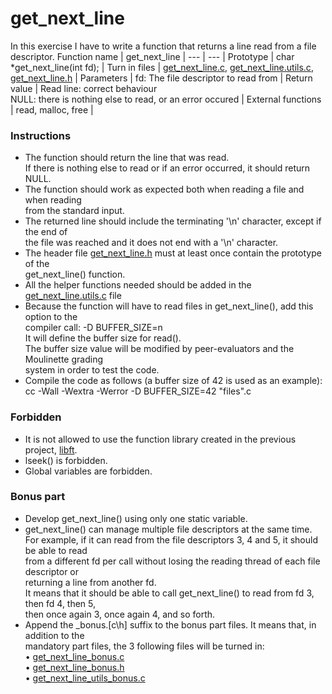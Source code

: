 # get_next_line
In this exercise I have to write a function that returns a line read from a file descriptor. 
Function name | get_next_line |
--- | --- |
Prototype | char *get_next_line(int fd); |
Turn in files | [get_next_line.c](https://github.com/merijnjong/get_next_line/blob/main/get_next_line.c), [get_next_line.utils.c](https://github.com/merijnjong/get_next_line/blob/main/get_next_line_utils.c), [get_next_line.h](https://github.com/merijnjong/get_next_line/blob/main/get_next_line.h) |
Parameters | fd: The file descriptor to read from |
Return value | Read line: correct behaviour<br />NULL: there is nothing else to read, or an error occured |
External functions | read, malloc, free |

### Instructions
* The function should return the line that was read.<br />
If there is nothing else to read or if an error occurred, it should return NULL.<br />
* The function should work as expected both when reading a file and when
reading<br />from the standard input.
* The returned line should include the terminating '\n' character,
except if the end of<br />the file was reached and it does not end with a '\n' character.
* The header file [get_next_line.h](https://github.com/merijnjong/get_next_line/blob/main/get_next_line.h) must at least once contain the prototype of the
<br />get_next_line() function.
* All the helper functions needed should be added in the [get_next_line.utils.c](https://github.com/merijnjong/get_next_line/blob/main/get_next_line_utils.c) file
* Because the function will have to read files in get_next_line(), add this option to the<br />
compiler call: -D BUFFER_SIZE=n<br />
It will define the buffer size for read().<br />
The buffer size value will be modified by peer-evaluators and the Moulinette grading<br />system
in order to test the code.<br />
* Compile the code as follows (a buffer size of 42 is used as an example):<br />
cc -Wall -Wextra -Werror -D BUFFER_SIZE=42 "files".c<br />

### Forbidden
* It is not allowed to use the function library created in the previous project, [libft](https://github.com/merijnjong/libft).
* lseek() is forbidden.
* Global variables are forbidden.<br />

### Bonus part
* Develop get_next_line() using only one static variable.
* get_next_line() can manage multiple file descriptors at the same time.<br />
For example, if it can read from the file descriptors 3, 4 and 5, it should be
able to read<br />from a different fd per call without losing the reading thread of each
file descriptor or<br />returning a line from another fd.<br />
It means that it should be able to call get_next_line() to read from fd 3, then
fd 4, then 5,<br />then once again 3, once again 4, and so forth.
* Append the _bonus.[c\h] suffix to the bonus part files.
It means that, in addition to the<br />mandatory part files, the 3 following
files will be turned in:<br />
• [get_next_line_bonus.c](https://github.com/merijnjong/get_next_line/blob/main/get_next_line_bonus.c)<br />
• [get_next_line_bonus.h](https://github.com/merijnjong/get_next_line/blob/main/get_next_line_bonus.h)<br />
• [get_next_line_utils_bonus.c](https://github.com/merijnjong/get_next_line/blob/main/get_next_line_utils_bonus.c)

